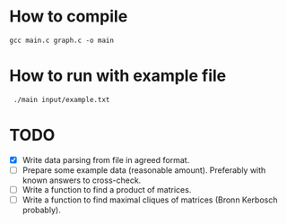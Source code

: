 # How to compile
```gcc main.c graph.c -o main```
# How to run with example file
``` ./main input/example.txt```

# TODO
- [x] Write data parsing from file in agreed format.
- [ ] Prepare some example data (reasonable amount). Preferably with known answers to cross-check.
- [ ] Write a function to find a product of matrices.
- [ ] Write a function to find maximal cliques of matrices (Bronn Kerbosch probably).